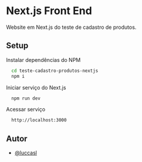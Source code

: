 
# Next.js Front End

Website em Next.js do teste de cadastro de produtos.


## Setup

Instalar dependências do NPM

```bash
  cd teste-cadastro-produtos-nextjs
  npm i
```

Iniciar serviço do Next.js

```bash
  npm run dev
```

Acessar serviço

```bash
  http://localhost:3000
```
## Autor

- [@luccasl](https://www.github.com/luccasl)

